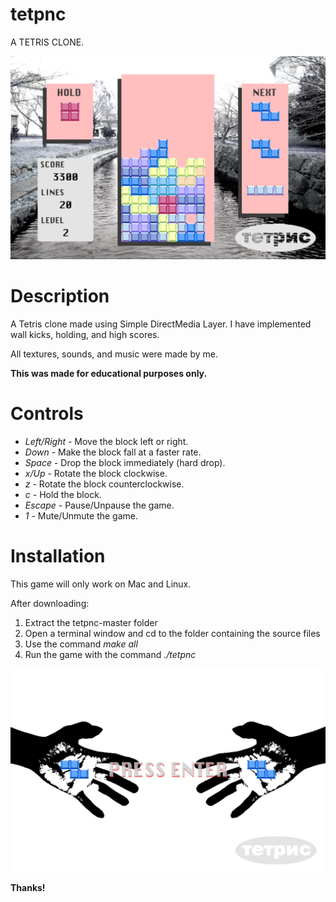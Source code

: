 # tetpnc
A TETRIS CLONE.

![](screenshot1.png)

# Description

A Tetris clone made using Simple DirectMedia Layer. I have implemented wall kicks, holding, and high scores.

All textures, sounds, and music were made by me.

**This was made for educational purposes only.**

# Controls

- *Left/Right* - Move the block left or right.
- *Down* - Make the block fall at a faster rate.
- *Space* - Drop the block immediately (hard drop).
- *x/Up* - Rotate the block clockwise.
- *z* - Rotate the block counterclockwise.
- *c* - Hold the block.
- *Escape* - Pause/Unpause the game.
- *1* - Mute/Unmute the game.

# Installation

This game will only work on Mac and Linux.

After downloading:

1. Extract the tetpnc-master folder
2. Open a terminal window and cd to the folder containing the source files
3. Use the command *make all*
4. Run the game with the command *./tetpnc*

![](screenshot2.png)

**Thanks!**
